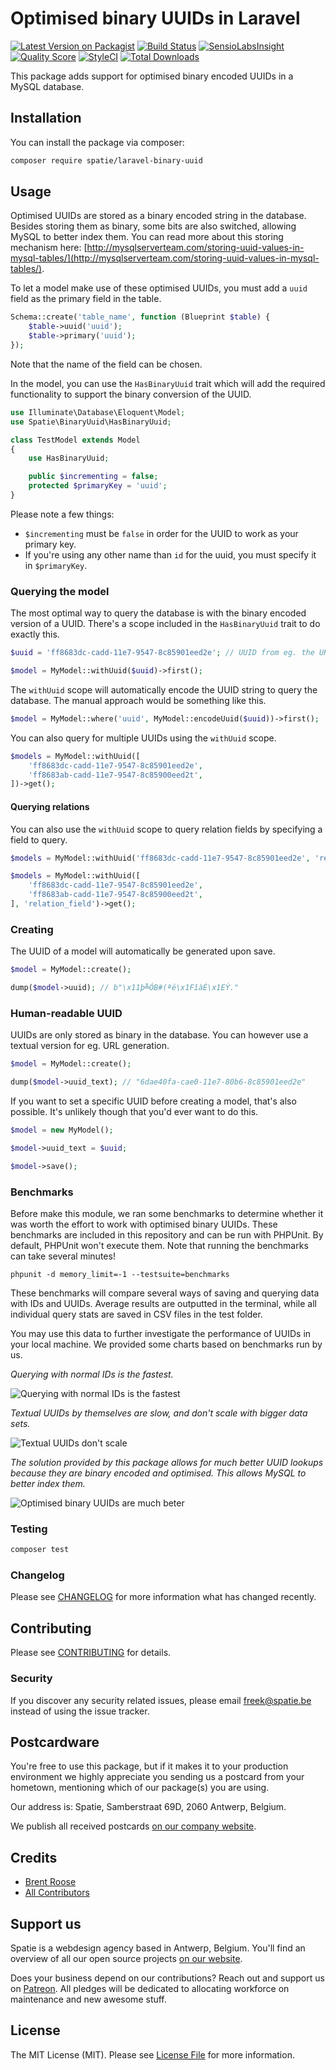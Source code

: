 # Optimised binary UUIDs in Laravel

[![Latest Version on Packagist](https://img.shields.io/packagist/v/spatie/laravel-binary-uuid.svg?style=flat-square)](https://packagist.org/packages/spatie/laravel-binary-uuid)
[![Build Status](https://img.shields.io/travis/spatie/laravel-binary-uuid/master.svg?style=flat-square)](https://travis-ci.org/spatie/laravel-binary-uuid)
[![SensioLabsInsight](https://img.shields.io/sensiolabs/i/39e435d7-88b4-49ea-9822-ba4c68233a30.svg?style=flat-square)](https://insight.sensiolabs.com/projects/39e435d7-88b4-49ea-9822-ba4c68233a30)
[![Quality Score](https://img.shields.io/scrutinizer/g/spatie/laravel-binary-uuid.svg?style=flat-square)](https://scrutinizer-ci.com/g/spatie/laravel-binary-uuid)
[![StyleCI](https://styleci.io/repos/110949385/shield?branch=master)](https://styleci.io/repos/110949385)
[![Total Downloads](https://img.shields.io/packagist/dt/spatie/laravel-binary-uuid.svg?style=flat-square)](https://packagist.org/packages/spatie/laravel-binary-uuid)

This package adds support for optimised binary encoded UUIDs in a MySQL database.

## Installation

You can install the package via composer:

```bash
composer require spatie/laravel-binary-uuid
```

## Usage

Optimised UUIDs are stored as a binary encoded string in the database. 
Besides storing them as binary, some bits are also switched, allowing MySQL to better index them. 
You can read more about this storing mechanism here: [http://mysqlserverteam.com/storing-uuid-values-in-mysql-tables/](http://mysqlserverteam.com/storing-uuid-values-in-mysql-tables/).
 
To let a model make use of these optimised UUIDs, you must add a `uuid` field as the primary field in the table.

```php
Schema::create('table_name', function (Blueprint $table) {
    $table->uuid('uuid');
    $table->primary('uuid');
});
```

Note that the name of the field can be chosen.

In the model, you can use the `HasBinaryUuid` trait which will add the required functionality to support the binary conversion of the UUID.

```php
use Illuminate\Database\Eloquent\Model;
use Spatie\BinaryUuid\HasBinaryUuid;

class TestModel extends Model
{
    use HasBinaryUuid;

    public $incrementing = false;
    protected $primaryKey = 'uuid';
}
```

Please note a few things:

- `$incrementing` must be `false` in order for the UUID to work as your primary key.
- If you're using any other name than `id` for the uuid, you must specify it in `$primaryKey`.

### Querying the model

The most optimal way to query the database is with the binary encoded version of a UUID. 
There's a scope included in the `HasBinaryUuid` trait to do exactly this.

```php
$uuid = 'ff8683dc-cadd-11e7-9547-8c85901eed2e'; // UUID from eg. the URL.

$model = MyModel::withUuid($uuid)->first();
``` 

The `withUuid` scope will automatically encode the UUID string to query the database.
The manual approach would be something like this.

```php
$model = MyModel::where('uuid', MyModel::encodeUuid($uuid))->first();
```

You can also query for multiple UUIDs using the `withUuid` scope.

```php
$models = MyModel::withUuid([
    'ff8683dc-cadd-11e7-9547-8c85901eed2e',
    'ff8683ab-cadd-11e7-9547-8c85900eed2t',
])->get();
```

#### Querying relations

You can also use the `withUuid` scope to query relation fields by specifying a field to query.

```php
$models = MyModel::withUuid('ff8683dc-cadd-11e7-9547-8c85901eed2e', 'relation_field')->get();

$models = MyModel::withUuid([
    'ff8683dc-cadd-11e7-9547-8c85901eed2e',
    'ff8683ab-cadd-11e7-9547-8c85900eed2t',
], 'relation_field')->get();
```

### Creating

The UUID of a model will automatically be generated upon save.

```php
$model = MyModel::create();

dump($model->uuid); // b"\x11þ╩ÓB#(ªë\x1FîàÉ\x1EÝ." 
```

### Human-readable UUID

UUIDs are only stored as binary in the database. You can however use a textual version for eg. URL generation.

```php
$model = MyModel::create();

dump($model->uuid_text); // "6dae40fa-cae0-11e7-80b6-8c85901eed2e" 
```

If you want to set a specific UUID before creating a model, that's also possible.
It's unlikely though that you'd ever want to do this.

```php
$model = new MyModel();

$model->uuid_text = $uuid;

$model->save();
```

### Benchmarks

Before make this module, we ran some benchmarks to determine whether it was worth the effort to work with optimised binary UUIDs.
These benchmarks are included in this repository and can be run with PHPUnit.
By default, PHPUnit won't execute them. Note that running the benchmarks can take several minutes!

```
phpunit -d memory_limit=-1 --testsuite=benchmarks
```

These benchmarks will compare several ways of saving and querying data with IDs and UUIDs.
Average results are outputted in the terminal, while all individual query stats are saved in CSV files in the test folder.

You may use this data to further investigate the performance of UUIDs in your local machine.
We provided some charts based on benchmarks run by us. 

*Querying with normal IDs is the fastest.*

![Querying with normal IDs is the fastest](./github/normal_id.png "Querying with normal IDs")

*Textual UUIDs by themselves are slow, and don't scale with bigger data sets.*

![Textual UUIDs don't scale](./github/textual_uuid.png "Querying with textual UUIDs")

*The solution provided by this package allows for much better UUID lookups because they are binary encoded and optimised. 
This allows MySQL to better index them.*

![Optimised binary UUIDs are much beter](./github/optimised_binary_uuid.png "Querying with binary optimised IDs")


### Testing

``` bash
composer test
```

### Changelog

Please see [CHANGELOG](CHANGELOG.md) for more information what has changed recently.

## Contributing

Please see [CONTRIBUTING](CONTRIBUTING.md) for details.

### Security

If you discover any security related issues, please email freek@spatie.be instead of using the issue tracker.

## Postcardware

You're free to use this package, but if it makes it to your production environment we highly appreciate you sending us a postcard from your hometown, mentioning which of our package(s) you are using.

Our address is: Spatie, Samberstraat 69D, 2060 Antwerp, Belgium.

We publish all received postcards [on our company website](https://spatie.be/en/opensource/postcards).

## Credits

- [Brent Roose](https://github.com/brendt)
- [All Contributors](../../contributors)

## Support us

Spatie is a webdesign agency based in Antwerp, Belgium. You'll find an overview of all our open source projects [on our website](https://spatie.be/opensource).

Does your business depend on our contributions? Reach out and support us on [Patreon](https://www.patreon.com/spatie). 
All pledges will be dedicated to allocating workforce on maintenance and new awesome stuff.

## License

The MIT License (MIT). Please see [License File](LICENSE.md) for more information.
